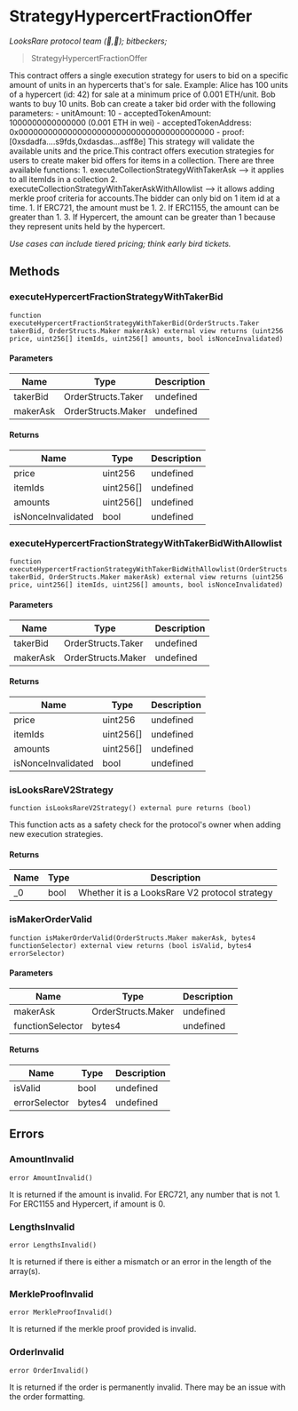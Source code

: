 # StrategyHypercertFractionOffer

_LooksRare protocol team (👀,💎); bitbeckers;_

> StrategyHypercertFractionOffer

This contract offers a single execution strategy for users to bid on a specific amount of units in an hypercerts that&#39;s for sale. Example: Alice has 100 units of a hypercert (id: 42) for sale at a minimum price of 0.001 ETH/unit. Bob wants to buy 10 units. Bob can create a taker bid order with the following parameters: - unitAmount: 10 - acceptedTokenAmount: 1000000000000000 (0.001 ETH in wei) - acceptedTokenAddress: 0x0000000000000000000000000000000000000000 - proof: [0xsdadfa....s9fds,0xdasdas...asff8e] This strategy will validate the available units and the price.This contract offers execution strategies for users to create maker bid offers for items in a collection. There are three available functions: 1. executeCollectionStrategyWithTakerAsk --&gt; it applies to all itemIds in a collection 2. executeCollectionStrategyWithTakerAskWithAllowlist --&gt; it allows adding merkle proof criteria for accounts.The bidder can only bid on 1 item id at a time. 1. If ERC721, the amount must be 1. 2. If ERC1155, the amount can be greater than 1. 3. If Hypercert, the amount can be greater than 1 because they represent units held by the hypercert.

_Use cases can include tiered pricing; think early bird tickets._

## Methods

### executeHypercertFractionStrategyWithTakerBid

```solidity
function executeHypercertFractionStrategyWithTakerBid(OrderStructs.Taker takerBid, OrderStructs.Maker makerAsk) external view returns (uint256 price, uint256[] itemIds, uint256[] amounts, bool isNonceInvalidated)
```

#### Parameters

| Name     | Type               | Description |
| -------- | ------------------ | ----------- |
| takerBid | OrderStructs.Taker | undefined   |
| makerAsk | OrderStructs.Maker | undefined   |

#### Returns

| Name               | Type      | Description |
| ------------------ | --------- | ----------- |
| price              | uint256   | undefined   |
| itemIds            | uint256[] | undefined   |
| amounts            | uint256[] | undefined   |
| isNonceInvalidated | bool      | undefined   |

### executeHypercertFractionStrategyWithTakerBidWithAllowlist

```solidity
function executeHypercertFractionStrategyWithTakerBidWithAllowlist(OrderStructs.Taker takerBid, OrderStructs.Maker makerAsk) external view returns (uint256 price, uint256[] itemIds, uint256[] amounts, bool isNonceInvalidated)
```

#### Parameters

| Name     | Type               | Description |
| -------- | ------------------ | ----------- |
| takerBid | OrderStructs.Taker | undefined   |
| makerAsk | OrderStructs.Maker | undefined   |

#### Returns

| Name               | Type      | Description |
| ------------------ | --------- | ----------- |
| price              | uint256   | undefined   |
| itemIds            | uint256[] | undefined   |
| amounts            | uint256[] | undefined   |
| isNonceInvalidated | bool      | undefined   |

### isLooksRareV2Strategy

```solidity
function isLooksRareV2Strategy() external pure returns (bool)
```

This function acts as a safety check for the protocol&#39;s owner when adding new execution strategies.

#### Returns

| Name | Type | Description                                    |
| ---- | ---- | ---------------------------------------------- |
| \_0  | bool | Whether it is a LooksRare V2 protocol strategy |

### isMakerOrderValid

```solidity
function isMakerOrderValid(OrderStructs.Maker makerAsk, bytes4 functionSelector) external view returns (bool isValid, bytes4 errorSelector)
```

#### Parameters

| Name             | Type               | Description |
| ---------------- | ------------------ | ----------- |
| makerAsk         | OrderStructs.Maker | undefined   |
| functionSelector | bytes4             | undefined   |

#### Returns

| Name          | Type   | Description |
| ------------- | ------ | ----------- |
| isValid       | bool   | undefined   |
| errorSelector | bytes4 | undefined   |

## Errors

### AmountInvalid

```solidity
error AmountInvalid()
```

It is returned if the amount is invalid. For ERC721, any number that is not 1. For ERC1155 and Hypercert, if amount is 0.

### LengthsInvalid

```solidity
error LengthsInvalid()
```

It is returned if there is either a mismatch or an error in the length of the array(s).

### MerkleProofInvalid

```solidity
error MerkleProofInvalid()
```

It is returned if the merkle proof provided is invalid.

### OrderInvalid

```solidity
error OrderInvalid()
```

It is returned if the order is permanently invalid. There may be an issue with the order formatting.
